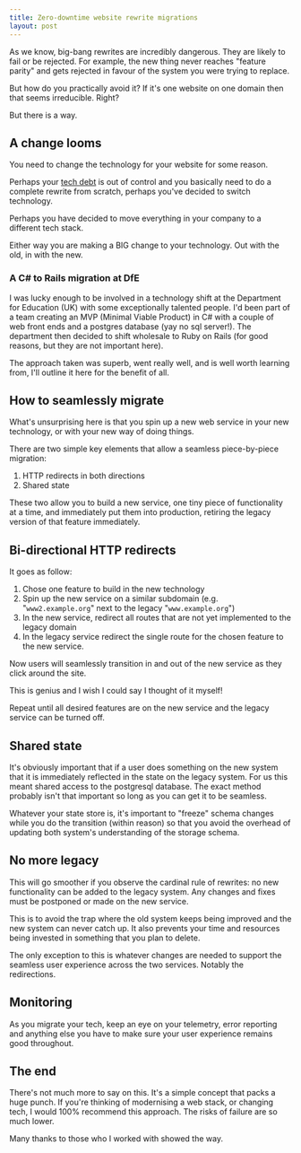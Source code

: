 ```yaml
---
title: Zero-downtime website rewrite migrations
layout: post
---
```


As we know, big-bang rewrites are incredibly dangerous. They are likely to fail or be rejected. For example, the new thing never reaches "feature parity" and gets rejected in favour of the system you were trying to replace.

But how do you practically avoid it? If it's one website on one domain then that seems irreducible. Right?

But there is a way.

## A change looms

You need to change the technology for your website for some reason.

Perhaps your [tech debt](/2020/07/09/approaches-to-refactoring-and-technical-debt/) is out of control and you basically need to do a complete rewrite from scratch, perhaps you've decided to switch technology.

Perhaps you have decided to move everything in your company to a different tech stack.

Either way you are making a BIG change to your technology. Out with the old, in with the new.

### A C# to Rails migration at DfE

I was lucky enough to be involved in a technology shift at the Department for Education (UK) with some exceptionally talented people. I'd been part of a team creating an MVP (Minimal Viable Product) in C# with a couple of web front ends and a postgres database (yay no sql server!). The department then decided to shift wholesale to Ruby on Rails (for good reasons, but they are not important here).

The approach taken was superb, went really well, and is well worth learning from, I'll outline it here for the benefit of all.

## How to seamlessly migrate

What's unsurprising here is that you spin up a new web service in your new technology, or with your new way of doing things.

There are two simple key elements that allow a seamless piece-by-piece migration:

1. HTTP redirects in both directions
2. Shared state

These two allow you to build a new service, one tiny piece of functionality at a time, and immediately put them into production, retiring the legacy version of that feature immediately.

## Bi-directional HTTP redirects

It goes as follow:

1. Chose one feature to build in the new technology
2. Spin up the new service on a similar subdomain (e.g. "`www2.example.org`" next to the legacy "`www.example.org`")
3. In the new service, redirect all routes that are not yet implemented to the legacy domain
4. In the legacy service redirect the single route for the chosen feature to the new service.

Now users will seamlessly transition in and out of the new service as they click around the site.

This is genius and I wish I could say I thought of it myself!

Repeat until all desired features are on the new service and the legacy service can be turned off.

## Shared state

It's obviously important that if a user does something on the new system that it is immediately reflected in the state on the legacy system. For us this meant shared access to the postgresql database. The exact method probably isn't that important so long as you can get it to be seamless.

Whatever your state store is, it's important to "freeze" schema changes while you do the transition (within reason) so that you avoid the overhead of updating both system's understanding of the storage schema.

## No more legacy

This will go smoother if you observe the cardinal rule of rewrites: no new functionality can be added to the legacy system. Any changes and fixes must be postponed or made on the new service.

This is to avoid the trap where the old system keeps being improved and the new system can never catch up. It also prevents your time and resources being invested in something that you plan to delete.

The only exception to this is whatever changes are needed to support the seamless user experience across the two services. Notably the redirections.

## Monitoring

As you migrate your tech, keep an eye on your telemetry, error reporting and anything else you have to make sure your user experience remains good throughout.

## The end

There's not much more to say on this. It's a simple concept that packs a huge punch. If you're thinking of modernising a web stack, or changing tech, I would 100% recommend this approach. The risks of failure are so much lower.

Many thanks to those who I worked with showed the way.
